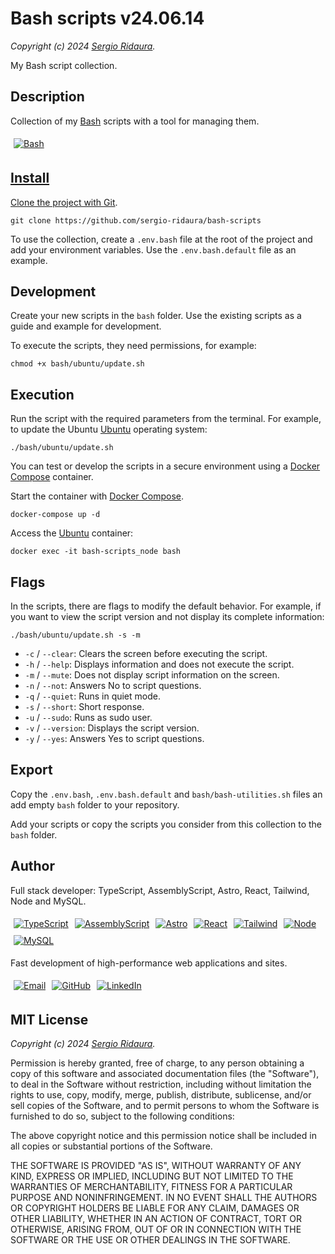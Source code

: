 # Bash scripts v24.06.14

_Copyright (c) 2024 [Sergio Ridaura](https://github.com/sergio-ridaura)._

My Bash script collection.

## Description

Collection of my [Bash](https://www.gnu.org/software/bash/) scripts with a tool for managing them.

<p style="display:flex; flex-direction:row; align-items:flex-start; flex-wrap:wrap;">
  <a href="https://www.gnu.org/software/bash/">
    <img style="margin:5px;" src="https://img.shields.io/badge/bash-333333.svg?style=for-the-badge&logo=gnu-bash&logoColor=white" alt="Bash">
</p>

## Install

Clone the project with [Git](https://git-scm.com/).

```code
git clone https://github.com/sergio-ridaura/bash-scripts
```

To use the collection, create a `.env.bash` file at the root of the project and add your environment variables. Use the `.env.bash.default` file as an example.

## Development

Create your new scripts in the `bash` folder. Use the existing scripts as a guide and example for development.

To execute the scripts, they need permissions, for example:

```console
chmod +x bash/ubuntu/update.sh
```

## Execution

Run the script with the required parameters from the terminal. For example, to update the Ubuntu [Ubuntu](https://ubuntu.com/) operating system:

```console
./bash/ubuntu/update.sh
```

You can test or develop the scripts in a secure environment using a [Docker Compose](https://docs.docker.com/compose/) container.

Start the container with [Docker Compose](https://docs.docker.com/compose/).

```code
docker-compose up -d
```

Access the [Ubuntu](https://ubuntu.com/) container:

```code
docker exec -it bash-scripts_node bash
```

## Flags

In the scripts, there are flags to modify the default behavior. For example, if you want to view the script version and not display its complete information:

```console
./bash/ubuntu/update.sh -s -m
```

- `-c` / `--clear`: Clears the screen before executing the script.
- `-h` / `--help`: Displays information and does not execute the script.
- `-m` / `--mute`: Does not display script information on the screen.
- `-n` / `--not`: Answers No to script questions.
- `-q` / `--quiet`: Runs in quiet mode.
- `-s` / `--short`: Short response.
- `-u` / `--sudo`: Runs as sudo user.
- `-v` / `--version`: Displays the script version.
- `-y` / `--yes`: Answers Yes to script questions.

## Export

Copy the `.env.bash`, `.env.bash.default` and `bash/bash-utilities.sh` files an add empty `bash` folder to your repository.

Add your scripts or copy the scripts you consider from this collection to the `bash` folder.

## Author

Full stack developer: TypeScript, AssemblyScript, Astro, React, Tailwind, Node and MySQL.

<p style="display:flex; flex-direction:row; align-items:flex-start; flex-wrap:wrap;">
  <a href="https://www.typescriptlang.org/">
    <img style="margin:5px;" src="https://img.shields.io/badge/TypeScript-0078D4?style=for-the-badge&logo=typescript&logoColor=white" alt="TypeScript">
  </a>
  <a href="https://www.assemblyscript.org/">
    <img style="margin:5px;" src="https://img.shields.io/badge/assemblyscript-0078D4.svg?style=for-the-badge&logo=assemblyscript&logoColor=white" alt="AssemblyScript">
  </a>
  <a href="https://astro.build/">
    <img style="margin:5px;" src="https://img.shields.io/badge/astro-%232C2052.svg?style=for-the-badge&logo=astro&logoColor=white" alt="Astro">
  </a>
  <a href="https://es.react.dev/">
    <img style="margin:5px;" src="https://img.shields.io/badge/react-333333.svg?style=for-the-badge&logo=react&logoColor=white" alt="React">
  </a>
  <a href="https://tailwindcss.com/">
    <img style="margin:5px;" src="https://img.shields.io/badge/tailwind-%2338B2AC.svg?style=for-the-badge&logo=tailwind-css&logoColor=white" alt="Tailwind">
  </a>
  <a href="https://nodejs.org/">
    <img style="margin:5px;" src="https://img.shields.io/badge/node-6DA55F?style=for-the-badge&logo=node.js&logoColor=white" alt="Node">
  </a>
  <a href="https://www.mysql.com/">
    <img style="margin:5px;" src="https://img.shields.io/badge/mysql-4479A1.svg?style=for-the-badge&logo=mysql&logoColor=white" alt="MySQL">
  </a>
</p>

Fast development of high-performance web applications and sites.

<p style="display:flex; flex-direction:row; align-items:flex-start; flex-wrap:wrap;">
  <a href="mailto:sergio.ridaura@outlook.com">
    <img style="margin:5px;" src="https://img.shields.io/badge/Email-0078D4?style=for-the-badge&logo=microsoft-outlook&logoColor=white" alt="Email">
  </a>
  <a href="https://github.com/sergio-ridaura">
    <img style="margin:5px;" src="https://img.shields.io/static/v1?style=for-the-badge&message=GitHub&color=181717&logo=GitHub&logoColor=FFFFFF&label=" alt="GitHub">
  </a>
  <a href="https://www.linkedin.com/in/sergio-ridaura/">
    <img style="margin:5px;" src="https://img.shields.io/badge/LinkedIn-0077B5?style=for-the-badge&logo=linkedin&logoColor=white" alt="LinkedIn">
  </a>
</p>

## MIT License

_Copyright (c) 2024 [Sergio Ridaura](https://github.com/sergio-ridaura)._

Permission is hereby granted, free of charge, to any person obtaining a copy of this software and associated documentation files (the "Software"), to deal in the Software without restriction, including without limitation the rights to use, copy, modify, merge, publish, distribute, sublicense, and/or sell copies of the Software, and to permit persons to whom the Software is furnished to do so, subject to the following conditions:

The above copyright notice and this permission notice shall be included in all copies or substantial portions of the Software.

THE SOFTWARE IS PROVIDED "AS IS", WITHOUT WARRANTY OF ANY KIND, EXPRESS OR IMPLIED, INCLUDING BUT NOT LIMITED TO THE WARRANTIES OF MERCHANTABILITY, FITNESS FOR A PARTICULAR PURPOSE AND NONINFRINGEMENT. IN NO EVENT SHALL THE AUTHORS OR COPYRIGHT HOLDERS BE LIABLE FOR ANY CLAIM, DAMAGES OR OTHER LIABILITY, WHETHER IN AN ACTION OF CONTRACT, TORT OR OTHERWISE, ARISING FROM, OUT OF OR IN CONNECTION WITH THE SOFTWARE OR THE USE OR OTHER DEALINGS IN THE SOFTWARE.
